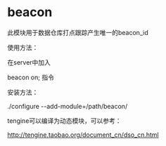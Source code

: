 # beacon

此模块用于数据仓库打点跟踪产生唯一的beacon_id


使用方法：

在server中加入

beacon on; 指令

安装方法：

./configure --add-module=/path/beacon/

tengine可以编译为动态模块，可以参考：

http://tengine.taobao.org/document_cn/dso_cn.html

